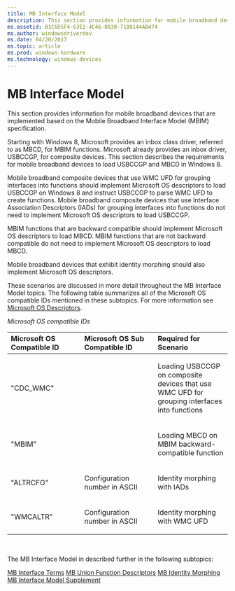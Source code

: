 ```yaml
---
title: MB Interface Model
description: This section provides information for mobile broadband devices that are implemented based on the Mobile Broadband Interface Model (MBIM) specification.
ms.assetid: B1C6D5F4-63E2-4C46-8038-71B8144AB474
ms.author: windowsdriverdev
ms.date: 04/20/2017
ms.topic: article
ms.prod: windows-hardware
ms.technology: windows-devices
---
```


# MB Interface Model


This section provides information for mobile broadband devices that are implemented based on the Mobile Broadband Interface Model (MBIM) specification.

Starting with Windows 8, Microsoft provides an inbox class driver, referred to as MBCD, for MBIM functions. Microsoft already provides an inbox driver, USBCCGP, for composite devices. This section describes the requirements for mobile broadband devices to load USBCCGP and MBCD in Windows 8.

Mobile broadband composite devices that use WMC UFD for grouping interfaces into functions should implement Microsoft OS descriptors to load USBCCGP on Windows 8 and instruct USBCCGP to parse WMC UFD to create functions. Mobile broadband composite devices that use Interface Association Descriptors (IADs) for grouping interfaces into functions do not need to implement Microsoft OS descriptors to load USBCCGP.

MBIM functions that are backward compatible should implement Microsoft OS descriptors to load MBCD. MBIM functions that are not backward compatible do not need to implement Microsoft OS descriptors to load MBCD.

Mobile broadband devices that exhibit identity morphing should also implement Microsoft OS descriptors.

These scenarios are discussed in more detail throughout the MB Interface Model topics. The following table summarizes all of the Microsoft OS compatible IDs mentioned in these subtopics. For more information see [Microsoft OS Descriptors](http://go.microsoft.com/fwlink/p/?linkid=308932).

*Microsoft OS compatible IDs*

<table>
<colgroup>
<col width="33%" />
<col width="33%" />
<col width="33%" />
</colgroup>
<thead>
<tr class="header">
<th align="left">Microsoft OS Compatible ID</th>
<th align="left">Microsoft OS Sub Compatible ID</th>
<th align="left">Required for Scenario</th>
</tr>
</thead>
<tbody>
<tr class="odd">
<td align="left"><p>&quot;CDC_WMC&quot;</p></td>
<td align="left"><p></p></td>
<td align="left"><p>Loading USBCCGP on composite devices that use WMC UFD for grouping interfaces into functions</p></td>
</tr>
<tr class="even">
<td align="left"><p>&quot;MBIM&quot;</p></td>
<td align="left"><p></p></td>
<td align="left"><p>Loading MBCD on MBIM backward-compatible function</p></td>
</tr>
<tr class="odd">
<td align="left"><p>&quot;ALTRCFG&quot;</p></td>
<td align="left"><p>Configuration number in ASCII</p></td>
<td align="left"><p>Identity morphing with IADs</p></td>
</tr>
<tr class="even">
<td align="left"><p>&quot;WMCALTR&quot;</p></td>
<td align="left"><p>Configuration number in ASCII</p></td>
<td align="left"><p>Identity morphing with WMC UFD</p></td>
</tr>
</tbody>
</table>

 

The MB Interface Model in described further in the following subtopics:

[MB Interface Terms](mb-interface-terms.md)
[MB Union Function Descriptors](mb-union-function-descriptors.md)
[MB Identity Morphing](mb-identity-morphing.md)
[MB Interface Model Supplement](mb-interface-model-supplement.md)
 

 






